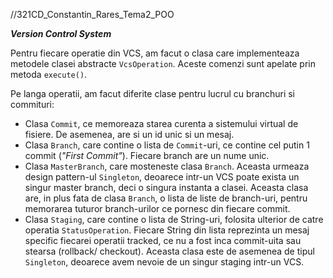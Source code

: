 //321CD_Constantin_Rares_Tema2_POO

***Version Control System***

Pentru fiecare operatie din VCS, am facut o clasa care implementeaza metodele clasei abstracte `VcsOperation`. Aceste comenzi sunt apelate prin metoda `execute()`.

Pe langa operatii, am facut diferite clase pentru lucrul cu branchuri si commituri:

- Clasa `Commit`, ce memoreaza starea curenta a sistemului virtual de fisiere. De asemenea, are si un id unic si un mesaj.
- Clasa `Branch`, care contine o lista de `Commit`-uri, ce contine cel putin 1 commit (*"First Commit"*). Fiecare branch are un nume unic.
- Clasa `MasterBranch`, care mosteneste clasa `Branch`. Aceasta urmeaza design pattern-ul `Singleton`, deoarece intr-un VCS poate exista un singur master branch, deci o singura instanta a clasei. Aceasta clasa are, in plus fata de clasa `Branch`, o lista de liste de branch-uri, pentru memorarea tuturor branch-urilor ce pornesc din fiecare commit.
- Clasa `Staging`, care contine o lista de String-uri, folosita ulterior de catre operatia `StatusOperation`. Fiecare String din lista reprezinta un mesaj specific fiecarei operatii tracked, ce nu a fost inca commit-uita sau stearsa (rollback/ checkout). Aceasta clasa este de asemenea de tipul `Singleton`, deoarece avem nevoie de un singur staging intr-un VCS.
 